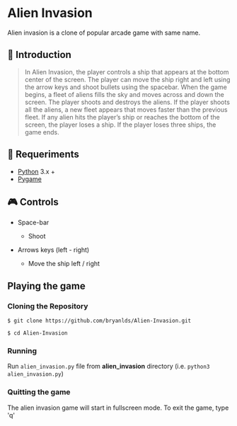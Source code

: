 # Alien Invasion
Alien invasion is a clone of popular arcade game with same name.

## 🚀 Introduction
> In Alien Invasion, the player controls a ship that appears at
the bottom center of the screen. The player can move the ship
right and left using the arrow keys and shoot bullets using the
spacebar. When the game begins, a fleet of aliens fills the sky
and moves across and down the screen. The player shoots and
destroys the aliens. If the player shoots all the aliens, a new fleet
appears that moves faster than the previous fleet. If any alien hits
the player’s ship or reaches the bottom of the screen, the player
loses a ship. If the player loses three ships, the game ends.

## 🔧 Requeriments
- [Python](https://www.python.org/) 3.x +
- [Pygame](https://www.pygame.org/)

## :video_game: Controls
- Space-bar
  - Shoot

- Arrows keys (left - right)
  - Move the ship left / right

## Playing the game
### Cloning the Repository
```
$ git clone https://github.com/bryanlds/Alien-Invasion.git

$ cd Alien-Invasion
```

### Running 
Run `alien_invasion.py` file from **alien_invasion** directory
(i.e. `python3 alien_invasion.py`)

### Quitting the game
The alien invasion game will start in fullscreen mode. To exit the game, type 'q'

